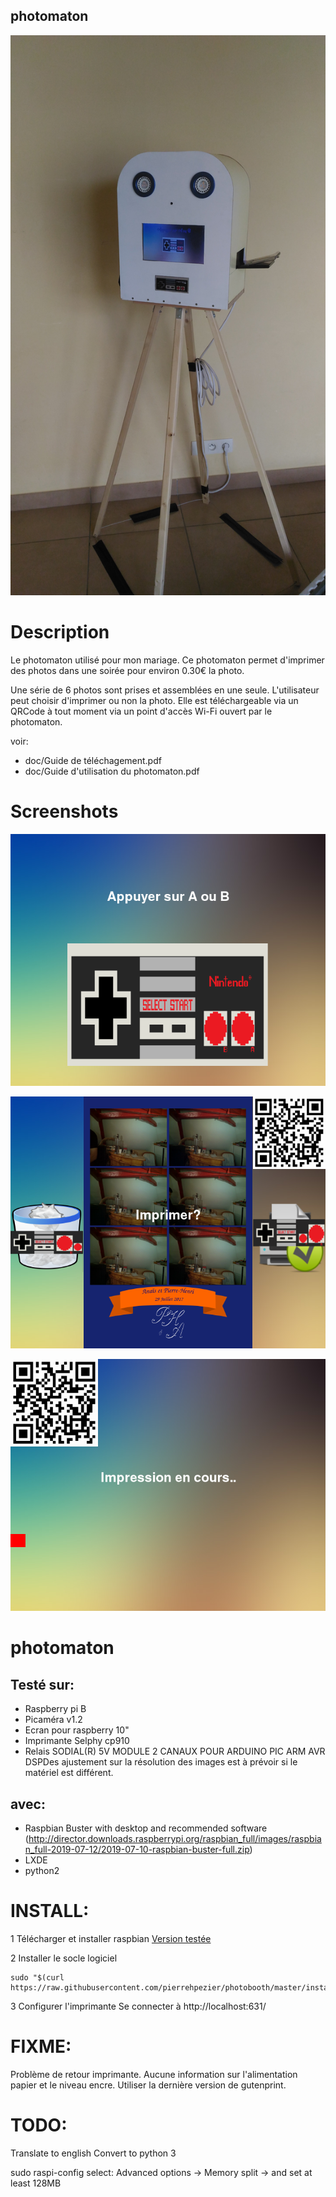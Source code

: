 photomaton
-----------

![overview](doc/images/overview.jpg)

Description
===========

Le photomaton utilisé pour mon mariage. Ce photomaton permet d'imprimer des photos dans une soirée pour environ 0.30€ la photo.

Une série de 6 photos sont prises et assemblées en une seule. L'utilisateur peut choisir d'imprimer ou non la photo. Elle est téléchargeable via un QRCode à tout moment via un point d'accès Wi-Fi ouvert par le photomaton.

voir:
  * doc/Guide de téléchagement.pdf
  * doc/Guide d'utilisation du photomaton.pdf

Screenshots
===========

![accueil](doc/screenshots/accueil.png)

![printchoice](doc/screenshots/printchoice.png)

![printing](doc/screenshots/printing.png)


photomaton
==========

Testé sur:
----------

 * Raspberry pi B
 * Picaméra v1.2
 * Ecran pour raspberry 10"
 * Imprimante Selphy cp910
 * Relais SODIAL(R) 5V MODULE 2 CANAUX POUR ARDUINO PIC ARM AVR DSPDes ajustement sur la résolution des images est à prévoir si le matériel est différent.

avec:
-----

 * Raspbian Buster with desktop and recommended software (http://director.downloads.raspberrypi.org/raspbian_full/images/raspbian_full-2019-07-12/2019-07-10-raspbian-buster-full.zip)
 * LXDE
 * python2

INSTALL:
========

1 Télécharger et installer raspbian [Version testée](http://director.downloads.raspberrypi.org/raspbian_full/images/raspbian_full-2019-07-12/2019-07-10-raspbian-buster-full.zip)

2 Installer le socle logiciel
```
sudo "$(curl https://raw.githubusercontent.com/pierrehpezier/photobooth/master/install_stript.sh)"
```
3 Configurer l'imprimante
Se connecter à http://localhost:631/


FIXME:
======

Problème de retour imprimante. Aucune information sur l'alimentation papier et le niveau encre. Utiliser la dernière version de gutenprint.


TODO:
=====

Translate to english
Convert to python 3


sudo raspi-config
select: Advanced options -> Memory split -> and set at least 128MB

